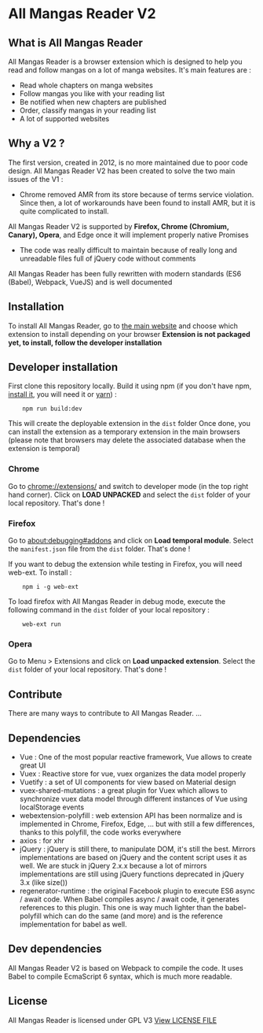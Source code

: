 # All Mangas Reader V2

## What is All Mangas Reader
All Mangas Reader is a browser extension which is designed to help you read and follow mangas on a lot of manga websites. It's main features are :
* Read whole chapters on manga websites
* Follow mangas you like with your reading list
* Be notified when new chapters are published
* Order, classify mangas in your reading list
* A lot of supported websites

## Why a V2 ?
The first version, created in 2012, is no more maintained due to poor code design.
All Mangas Reader V2 has been created to solve the two main issues of the V1 : 
 - Chrome removed AMR from its store because of terms service violation. Since then, a lot of workarounds have been found to install AMR, but it is quite complicated to install.

>>>
All Mangas Reader V2 is supported by **Firefox, Chrome (Chromium, Canary), Opera**, and Edge once it will implement properly native Promises
>>>

 - The code was really difficult to maintain because of really long and unreadable files full of jQuery code without comments

>>>
All Mangas Reader has been fully rewritten with modern standards (ES6 (Babel), Webpack, VueJS) and is well documented
>>>


## Installation
To install All Mangas Reader, go to [the main website](https://allmangasreader.com) and choose which extension to install depending on your browser
**Extension is not packaged yet, to install, follow the developer installation**

## Developer installation
First clone this repository locally.
Build it using npm (if you don't have npm, [install it](https://www.npmjs.com/get-npm), you will need it or [yarn](https://yarnpkg.com)) : 
```
    npm run build:dev
```
This will create the deployable extension in the `dist` folder
Once done, you can install the extension as a temporary extension in the main browsers (please note that browsers may delete the associated database when the extension is temporal)

### Chrome
Go to [chrome://extensions/](chrome://extensions/) and switch to developer mode (in the top right hand corner). Click on **LOAD UNPACKED** and select the `dist` folder of your local repository. That's done !

### Firefox
Go to [about:debugging#addons](about:debugging#addons) and click on **Load temporal module**. Select the `manifest.json` file from the `dist` folder. That's done !

If you want to debug the extension while testing in Firefox, you will need web-ext. To install :
```
    npm i -g web-ext
```
To load firefox with All Mangas Reader in debug mode, execute the following command in the `dist` folder of your local repository :
```
    web-ext run
```

### Opera
Go to Menu > Extensions and click on **Load unpacked extension**. Select the `dist` folder of your local repository. That's done !

## Contribute
There are many ways to contribute to All Mangas Reader.
...

## Dependencies
 - Vue : One of the most popular reactive framework, Vue allows to create great UI
 - Vuex : Reactive store for vue, vuex organizes the data model properly
 - Vuetify : a set of UI components for view based on Material design
 - vuex-shared-mutations : a great plugin for Vuex which allows to synchronize vuex data model through different instances of Vue using localStorage events
 - webextension-polyfill : web extension API has been normalize and is implemented in Chrome, Firefox, Edge, ... but with still a few differences, thanks to this polyfill, the code works everywhere
 - axios : for xhr
 - jQuery : jQuery is still there, to manipulate DOM, it's still the best. Mirrors implementations are based on jQuery and the content script uses it as well. We are stuck in jQuery 2.x.x because a lot of mirrors implementations are still using jQuery functions deprecated in jQuery 3.x (like size())
 - regenerator-runtime : the original Facebook plugin to execute ES6 async / await code. When Babel compiles async / await code, it generates references to this plugin. This one is way much lighter than the babel-polyfill which can do the same (and more) and is the reference implementation for babel as well.

## Dev dependencies
All Mangas Reader V2 is based on Webpack to compile the code. It uses Babel to compile EcmaScript 6 syntax, which is much more readable.

## License
All Mangas Reader is licensed under GPL V3
[View LICENSE FILE](LICENSE)